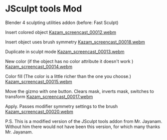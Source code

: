 # JSculpt tools Mod
Blender 4 sculpting utilities addon (before: Fast Sculpt)

Insert colored object
[Kazam_screencast_00012.webm](https://github.com/NimeNayota/jsculpt-tools/assets/118754270/6df17d6d-f65a-466c-b82e-9ddaa0afcf64)

Insert object uses brush symmetry 
[Kazam_screencast_00018.webm](https://github.com/NimeNayota/jsculpt-tools/assets/118754270/3b8870e2-5c69-4951-9f15-b9b679506d8b)

Duplicate in sculpt mode 
[Kazam_screencast_00013.webm](https://github.com/NimeNayota/jsculpt-tools/assets/118754270/79595417-5170-43fe-9905-a1a0daf8810e)

New color (if the object has no color attribute it doesn't work )
[Kazam_screencast_00014.webm](https://github.com/NimeNayota/jsculpt-tools/assets/118754270/7bd8c144-651a-479b-be31-5f3f6eeac16e)

Color fill (The color is a little richer than the one you choose.)
[Kazam_screencast_00015.webm](https://github.com/NimeNayota/jsculpt-tools/assets/118754270/a1e814cc-1965-4abc-a2f9-ac935b6e5625)

Move the gizmo with one button. Clears mask, inverts mask, switches to transform
[Kazam_screencast_00017.webm](https://github.com/NimeNayota/jsculpt-tools/assets/118754270/f929062c-1cbd-4ce4-88b0-7fc537ae220b)


Apply. Passes modifier symmetry settings to the brush
[Kazam_screencast_00020.webm](https://github.com/NimeNayota/jsculpt-tools/assets/118754270/1393dd8d-5d41-4888-bca8-24a687b2adbc)



P.S. This is a modified version of the JSculpt tools addon from Mr. Jayanam. Without him there would not have been this version, for which many thanks Mr. Jayanam.
